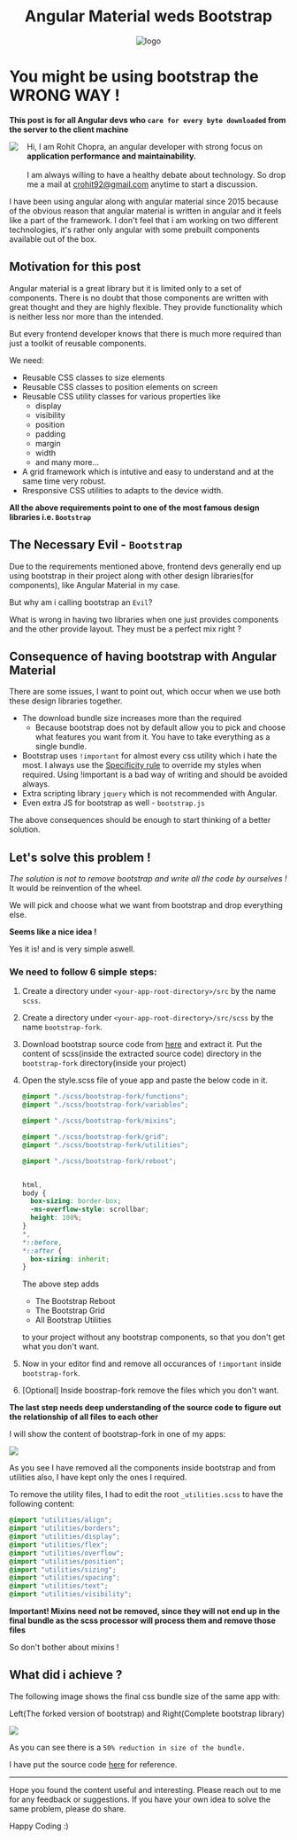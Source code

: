 <h1 align="center">Angular Material weds Bootstrap</h1>

<article align="center">
   <img src="./assets/angular-weds-bootstrap.png" alt="logo">
</article>

# You might be using bootstrap the WRONG WAY !
**This post is for all Angular devs who `care for every byte downloaded` from the server to the client machine**

<p style="display:flex;align-items:flex-start;">
   <img src="./assets/avatar.png"> 
   <span style="padding-left:16px; display:flex;flex-direction:column; justify-content:space-between;">Hi, I am Rohit Chopra, an angular developer with strong focus on <b>application performance and maintainability.</b>
   <br/>
   <span>I am always willing to have a healthy debate about technology. So drop me a mail at <a href="mailto:crohit92@gmail.com">crohit92@gmail.com</a> anytime to start a discussion. 
   </span>
   </span>
</p>


I have been using angular along with angular material since 2015 because of the obvious reason that angular material is written in angular and it feels like a part of the framework. I don't feel that i am working on two different technologies, it's rather only angular with some prebuilt components available out of the box.

## Motivation for this post

Angular material is a great library but it is limited only to a set of components. There is no doubt that those components are written with great thought and they are highly flexible. They provide functionality which is neither less nor more than the intended.

But every frontend developer knows that there is much more required than just a toolkit of reusable components. 

We need: 
- Reusable CSS classes to size elements
- Reusable CSS classes to position elements on screen
- Reusable CSS utility classes for various properties like
   - display
   - visibility
   - position
   - padding
   - margin
   - width
   - and many more...
- A grid framework which is intutive and easy to understand and at the same time very robust.
- Rresponsive CSS utilities to adapts to the device width.

**All the above requirements point to one of the most famous design libraries i.e. `Bootstrap`**  

## The Necessary Evil - `Bootstrap`

Due to the requirements mentioned above, frontend devs generally end up using bootstrap in their project along with other design libraries(for components), like Angular Material in my case.

But why am i calling bootstrap an `Evil`? 

What is wrong in having two libraries when one just provides components and the other provide layout. They must be a perfect mix right ?

## Consequence of having bootstrap with Angular Material

There are some issues, I want to point out, which occur when we use both these design libraries together.

- The download bundle size increases more than the required
   - Because bootstrap does not by default allow you to pick and choose what features you want from it. You have to take everything as a single bundle.
- Bootstrap uses `!important` for almost every css utility which i hate the most. I always use the [Specificity rule](https://developer.mozilla.org/en-US/docs/Web/CSS/Specificity) to override my styles when required. Using !important is a bad way of writing and should be avoided always.
- Extra scripting library `jquery` which is not recommended with Angular.
- Even extra JS for bootstrap as well - `bootstrap.js`

The above consequences should be enough to start thinking of a better solution.

## Let's solve this problem !

*The solution is not to remove bootstrap and write all the code by ourselves !* It would be reinvention of the wheel.

We will pick and choose what we want from bootstrap and drop everything else.

**Seems like a nice idea !**

Yes it is! and is very simple aswell.

### We need to follow 6 simple steps:

1. Create a directory under `<your-app-root-directory>/src` by the name `scss`.
2. Create a directory under `<your-app-root-directory>/src/scss` by the name `bootstrap-fork`.
3. Download bootstrap source code from [here](https://github.com/twbs/bootstrap/archive/v4.0.0.zip) and extract it. Put the content of scss(inside the extracted source code) directory in the `bootstrap-fork` directory(inside your project)
4. Open the style.scss file of youe app and paste the below code in it.
   ```scss
   @import "./scss/bootstrap-fork/functions";
   @import "./scss/bootstrap-fork/variables";

   @import "./scss/bootstrap-fork/mixins";

   @import "./scss/bootstrap-fork/grid";
   @import "./scss/bootstrap-fork/utilities";

   @import "./scss/bootstrap-fork/reboot";


   html,
   body {
     box-sizing: border-box;
     -ms-overflow-style: scrollbar;
     height: 100%;
   }
   *,
   *::before,
   *::after {
     box-sizing: inherit;
   }
   ```
   The above step adds 
   - The Bootstrap Reboot
   - The Bootstrap Grid
   - All Bootstrap Utilities

   to your project without any bootstrap components, so that you don't get what you don't want.
5. Now in your editor find and remove all occurances of `!important` inside `bootstrap-fork`.
6. [Optional] Inside boostrap-fork remove the files which you don't want.

**The last step needs deep understanding of the source code to figure out the relationship of all files to each other**

I will show the content of bootstrap-fork in one of my apps:

<img src="./assets/bootstrap-fork.png">

As you see I have removed all the components inside bootstrap and from utilities also, I have kept only the ones I required.

To remove the utility files, I had to edit the root `_utilities.scss` to have the following content:

```scss
@import "utilities/align";
@import "utilities/borders";
@import "utilities/display";
@import "utilities/flex";
@import "utilities/overflow";
@import "utilities/position";
@import "utilities/sizing";
@import "utilities/spacing";
@import "utilities/text";
@import "utilities/visibility";
```

**Important! Mixins need not be removed, since they will not end up in the final bundle as the scss processor will process them and remove those files**

So don't bother about mixins !


## What did i achieve ?

The following image shows the final css bundle size of the same app with:

Left(The forked version of bootstrap) and Right(Complete bootstrap library)

<img src="./assets/bundle-size.png">

As you can see there is a `50% reduction in size of the bundle.`

I have put the source code [here](https://github.com/crohit92/angular-starter) for reference.

---
Hope you found the content useful and interesting. Please reach out to me for any feedback or suggestions. If you have your own idea to solve the same problem, please do share.

Happy Coding :)
